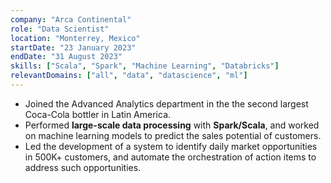 ```yaml
---
company: "Arca Continental"
role: "Data Scientist"
location: "Monterrey, Mexico"
startDate: "23 January 2023"
endDate: "31 August 2023"
skills: ["Scala", "Spark", "Machine Learning", "Databricks"]
relevantDomains: ["all", "data", "datascience", "ml"]
---
```


- Joined the Advanced Analytics department in the the second largest Coca-Cola bottler in Latin America.
- Performed **large-scale data processing** with **Spark/Scala**, and worked on machine learning models to predict the sales potential of customers.
- Led the development of a system to identify daily market opportunities in 500K+ customers, and automate the orchestration of action items to address such opportunities.